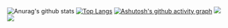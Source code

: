 <!---
yy-ma/yy-ma is a ✨ special ✨ repository because its `README.md` (this file) appears on your GitHub profile.
You can click the Preview link to take a look at your changes.
--->


![Anurag's github stats](https://github-readme-stats.vercel.app/api?username=yy-ma&show_icons=true)
[![Top Langs](https://github-readme-stats.vercel.app/api/top-langs/?username=yy-ma&layout=compact)](https://github.com/anuraghazra/github-readme-stats)
[![Ashutosh's github activity graph](https://activity-graph.herokuapp.com/graph?username=yy-ma&theme=dracula)](https://github.com/ashutosh00710/github-readme-activity-graph)
![](https://visitor-badge.glitch.me/badge?page_id=littleTreeme)
![](http://antzuhl.cn:4000/get/@littleTreeme)
